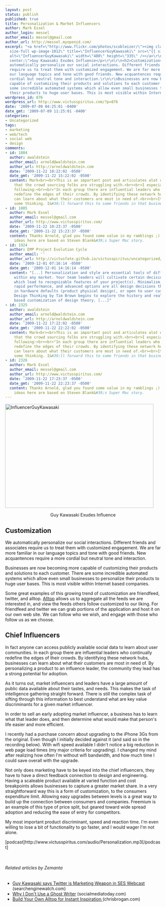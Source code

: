 ```yaml
---
layout: post
status: publish
published: true
title: Personalization & Market Influencers
author: Mark Essel
author_login: messel
author_email: messel@gmail.com
author_url: http://messel.myopenid.com/
excerpt: "<a href=\"http://www.flickr.com/photos/scobleizer/\"><img class=\"aligncenter
  size-full wp-image-1012\" title=\"InfluencerGuyKawasaki\" src=\"{{ site.url }}/assets/2009/07/InfluencerGuyKawasaki.jpg\"
  alt=\"InfluencerGuyKawasaki\" width=\"480\" height=\"335\" /></a>\r\n<p style=\"text-align:
  center;\">Guy Kawasaki Exudes Influence</p>\r\n\r\n<h2>Customization</h2>\r\nWe
  automatically personalize our social interactions. Different friends and associates
  require us to treat them with customized engagement. We are far more familiar in
  our language topics and tone with good friends. New acquantences require a more
  cordial but neutral tone and interaction.\r\n\r\nBusinesses are now becoming more
  capable of customizing their products and solutions to each customer. There are
  some incredible automated systems which allow even small businesses to personalize
  their products to huge user bases. This is most visible within Internet based companies."
wordpress_id: 876
wordpress_url: http://www.victusspiritus.com/?p=876
date: '2009-07-09 04:25:01 -0400'
date_gmt: '2009-07-09 11:25:01 -0400'
categories:
- Uncategorized
tags:
- marketing
- web/tech
- social web
- design
comments:
- id: 1804
  author: awaldstein
  author_email: arnold@waldstein.com
  author_url: http://arnoldwaldstein.com
  date: '2009-11-22 10:22:02 -0500'
  date_gmt: '2009-11-22 15:22:02 -0500'
  content: Mark<br><br>This is an important post and articulates alot of mushy terminology
    that the crowd sourcing folks are struggling with.<br><br>I especially like the
    following:<br><br>"In each group there are influential leaders who continually
    redefine the edges of their crowds. By identifying these network hubs, businesses
    can learn about what their customers are most in need of.<br><br>It&#39;s spurring
    some thinking. I&#39;ll forward this to some friends in that business.<br><br>Thnx
- id: 1805
  author: Mark Essel
  author_email: messel@gmail.com
  author_url: http://www.victusspiritus.com/
  date: '2009-11-22 10:23:37 -0500'
  date_gmt: '2009-11-22 15:23:37 -0500'
  content: Thanks Arnold, glad you found some value in my ramblings ;). Some of the
    ideas here are based on Steven Blank&#39;s Super Mac story.
- id: 1924
  author: EMP Project Evolution Cycle
  author_email: ''
  author_url: http://victusfate.github.io/victusspiritus/uncategorized/2009/12/01/emp-project-evolution-cycle/
  date: '2009-12-01 07:16:14 -0500'
  date_gmt: '2009-12-01 14:16:14 -0500'
  content: "[...] Personalization and style are essential tools of differentiation
    within any market. Your team leaders will cultivate certain decision priorities
    which lead to recognizable features of your project(s). Minimalism, smooth design,
    rapid performance, and advanced options are all design decisions that may be embedded
    in hardware defaults (product physical design), or open to user customization.
    Design Thinking by Tim Brown begins to explore the history and reality of user
    based customization of design theory. [...]"
- id: 2325
  author: awaldstein
  author_email: arnold@waldstein.com
  author_url: http://arnoldwaldstein.com
  date: '2009-11-22 17:22:02 -0500'
  date_gmt: '2009-11-22 22:22:02 -0500'
  content: Mark<br><br>This is an important post and articulates alot of mushy terminology
    that the crowd sourcing folks are struggling with.<br><br>I especially like the
    following:<br><br>"In each group there are influential leaders who continually
    redefine the edges of their crowds. By identifying these network hubs, businesses
    can learn about what their customers are most in need of.<br><br>It&#39;s spurring
    some thinking. I&#39;ll forward this to some friends in that business.<br><br>Thnx
- id: 2326
  author: Mark Essel
  author_email: messel@gmail.com
  author_url: http://www.victusspiritus.com/
  date: '2009-11-22 17:23:37 -0500'
  date_gmt: '2009-11-22 22:23:37 -0500'
  content: Thanks Arnold, glad you found some value in my ramblings ;). Some of the
    ideas here are based on Steven Blank&#39;s Super Mac story.
---
```

<p><a href="http://www.flickr.com/photos/scobleizer/"><img class="aligncenter size-full wp-image-1012" title="InfluencerGuyKawasaki" src="{{ site.url }}/assets/2009/07/InfluencerGuyKawasaki.jpg" alt="InfluencerGuyKawasaki" width="480" height="335" /></a></p>
<p style="text-align: center;">Guy Kawasaki Exudes Influence</p>
<h2>Customization</h2>
<p>We automatically personalize our social interactions. Different friends and associates require us to treat them with customized engagement. We are far more familiar in our language topics and tone with good friends. New acquantences require a more cordial but neutral tone and interaction.</p>
<p>Businesses are now becoming more capable of customizing their products and solutions to each customer. There are some incredible automated systems which allow even small businesses to personalize their products to huge user bases. This is most visible within Internet based companies.<a id="more"></a><a id="more-876"></a></p>
<p>Some great examples of this growing trend of customization are friendfeed, twitter, and alltop. <a class="zem_slink" title="Alltop" rel="homepage" href="http://alltop.com">Alltop</a> allows us to aggregate all the feeds we are interested in, and view the feeds others follow customized to our liking. For friendfeed and twitter we can grab portions of the application and host it on our own web site. We can follow who we wish, and engage with those who follow us as we choose.</p>
<h2>Chief Influencers</h2>
<p>In fact anyone can access publicly available social data to learn about user communities. In each group there are influential leaders who continually redefine the edges of their crowds. By identifying these network hubs, businesses can learn about what their customers are most in need of. By personalizing a product to an influence leader, the community they lead has a strong potential for adoption.</p>
<p>As it turns out, market influencers and leaders have a large amount of public data available about their tastes, and needs. This makes the task of intelligence gathering straight forward. There is still the complex task of sifting through this information to best understand what are key value discriminants for a given market influencer.</p>
<p>In order to sell an early adopting market influencer, a business has to learn what that leader does, and then determine what would make that person's life easier and more efficient.</p>
<p>I recently had a purchase concern about upgrading to the iPhone 3Gs from the original. Even though I initially decided against it (and said so in the recording below). With wifi speed available I didn't notice a big reduction in web page load times (my major criteria for upgrading). I changed my mind after realizing how often I'm without wifi bandwidth, and how much time I could save overall with the upgrade.</p>
<p>Not only does marketing have to be keyed into the chief influencers, they have to have a direct feedback connection to design and engineering. Having a scaleable product available at varied function and cost breakpoints allows businesses to capture a greater market share. In a very straightforward way this is a form of customization, to the consumers expenditure limit. Allowing easy upgrades between levels is a great way to build up the connection between consumers and companies. Freemium is an example of this type of price split, but geared toward wide spread adoption and reducing the ease of entry for competitors.</p>
<p>My most important product discriminant, speed and reaction time. I'm even willing to lose a bit of functionality to go faster, and I would wager I'm not alone.</p>
<p>[podcast]http://www.victusspiritus.com/audio/Personalization.mp3[/podcast]</p>
<div><span style="font-family: arial;"><span style="border-collapse: collapse; line-height: normal;"><br />
</span></span></div>
<h6 class="zemanta-related-title" style="font-size: 1em;">Related articles by Zemanta</h6>
<ul class="zemanta-article-ul">
<li class="zemanta-article-ul-li"><a href="http://blog.searchenginewatch.com/090306-144427">Guy Kawasaki says Twitter is Marketing Weapon in SES Webcast</a> (searchenginewatch.com)</li>
<li class="zemanta-article-ul-li"><a href="http://www.socialmediatoday.com/SMC/81503">Why I Don't Use a Ghost Writer</a> (socialmediatoday.com)</li>
<li class="zemanta-article-ul-li"><a href="http://www.chrisbrogan.com/build-your-own-alltop-for-instant-inspiration/"> Build Your Own Alltop for Instant Inspiration </a> (chrisbrogan.com)</li>
</ul>

